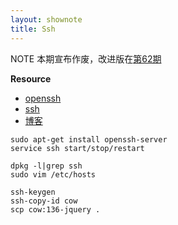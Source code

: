 ```yaml
---
layout: shownote
title: Ssh
---
```

NOTE 本期宣布作废，改进版在[第62期](http://haoduoshipin.com/episodes/62)

__Resource__

- [openssh](http://www.openssh.com/)
- [ssh](http://en.wikipedia.org/wiki/Secure_Shell)
- [博客](http://www.ruanyifeng.com/blog/2011/12/ssh_remote_login.html)

~~~
sudo apt-get install openssh-server
service ssh start/stop/restart
~~~

~~~
dpkg -l|grep ssh
sudo vim /etc/hosts
~~~

~~~
ssh-keygen
ssh-copy-id cow
scp cow:136-jquery .
~~~


